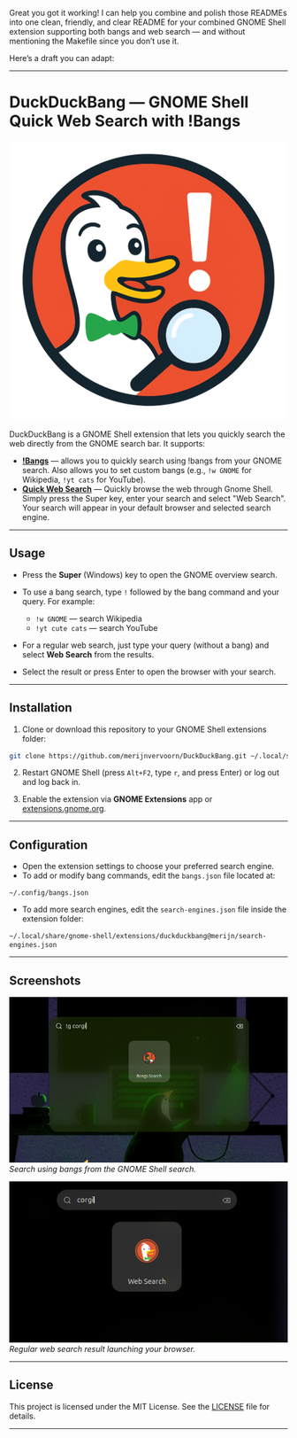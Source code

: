 Great you got it working! I can help you combine and polish those READMEs into one clean, friendly, and clear README for your combined GNOME Shell extension supporting both bangs and web search — and without mentioning the Makefile since you don’t use it.

Here’s a draft you can adapt:

---

# DuckDuckBang — GNOME Shell Quick Web Search with !Bangs

![DuckDuckBang Logo](bang.png)

DuckDuckBang is a GNOME Shell extension that lets you quickly search the web directly from the GNOME search bar. It supports:

* [**!Bangs**](https://github.com/suvanbanerjee/gnome-bangs) — allows you to quickly search using !bangs from your GNOME search. Also allows you to set custom bangs (e.g., `!w GNOME` for Wikipedia, `!yt cats` for YouTube).
* [**Quick Web Search**](https://gitlab.com/chet-buddy/quick-web-search) — Quickly browse the web through Gnome Shell. Simply press the Super key, enter your search and select "Web Search". Your search will appear in your default browser and selected search engine.

---

## Usage

* Press the **Super** (Windows) key to open the GNOME overview search.
* To use a bang search, type `!` followed by the bang command and your query. For example:

  * `!w GNOME` — search Wikipedia
  * `!yt cute cats` — search YouTube
* For a regular web search, just type your query (without a bang) and select **Web Search** from the results.
* Select the result or press Enter to open the browser with your search.

---

## Installation

1. Clone or download this repository to your GNOME Shell extensions folder:

```bash
git clone https://github.com/merijnvervoorn/DuckDuckBang.git ~/.local/share/gnome-shell/extensions/duckduckbang@merijn
```

2. Restart GNOME Shell (press `Alt+F2`, type `r`, and press Enter) or log out and log back in.

3. Enable the extension via **GNOME Extensions** app or [extensions.gnome.org](https://extensions.gnome.org/).

---

## Configuration

* Open the extension settings to choose your preferred search engine.
* To add or modify bang commands, edit the `bangs.json` file located at:

```
~/.config/bangs.json
```

* To add more search engines, edit the `search-engines.json` file inside the extension folder:

```
~/.local/share/gnome-shell/extensions/duckduckbang@merijn/search-engines.json
```

---

## Screenshots

![Bangs Search Example](./screenshots/bangs-search.png)
*Search using bangs from the GNOME Shell search.*

![Web Search Example](./screenshots/web-search.png)
*Regular web search result launching your browser.*

---

## License

This project is licensed under the MIT License. See the [LICENSE](LICENSE) file for details.

---

